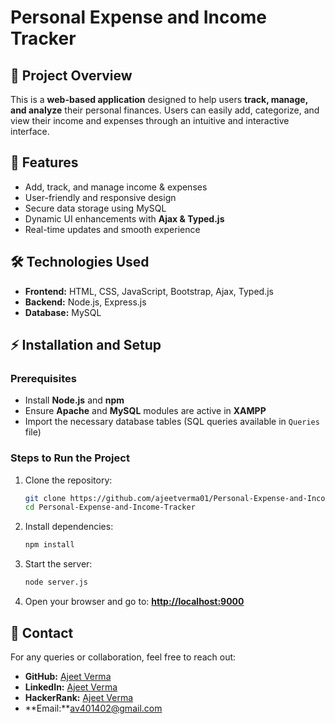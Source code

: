 # Personal Expense and Income Tracker

## 📌 Project Overview
This is a **web-based application** designed to help users **track, manage, and analyze** their personal finances. Users can easily add, categorize, and view their income and expenses through an intuitive and interactive interface.

## 🚀 Features
- Add, track, and manage income & expenses
- User-friendly and responsive design
- Secure data storage using MySQL
- Dynamic UI enhancements with **Ajax & Typed.js**
- Real-time updates and smooth experience

## 🛠️ Technologies Used
- **Frontend:** HTML, CSS, JavaScript, Bootstrap, Ajax, Typed.js
- **Backend:** Node.js, Express.js
- **Database:** MySQL

## ⚡ Installation and Setup

### Prerequisites
- Install **Node.js** and **npm**
- Ensure **Apache** and **MySQL** modules are active in **XAMPP**
- Import the necessary database tables (SQL queries available in `Queries` file)

### Steps to Run the Project
1. Clone the repository:
   ```sh
   git clone https://github.com/ajeetverma01/Personal-Expense-and-Income-Tracker.git
   cd Personal-Expense-and-Income-Tracker
   ```

2. Install dependencies:
   ```sh
   npm install
   ```

3. Start the server:
   ```sh
   node server.js
   ```

4. Open your browser and go to:
   **[http://localhost:9000](http://localhost:9000)**

## 📧 Contact
For any queries or collaboration, feel free to reach out:
- **GitHub:** [Ajeet Verma](https://github.com/ajeetverma01)
- **LinkedIn:** [Ajeet Verma](https://www.linkedin.com/in/ajeetverma01/)
- **HackerRank:** [Ajeet Verma](https://www.hackerrank.com/ajeetverma01)
- **Email:**av401402@gmail.com

